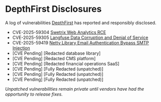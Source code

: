 # DepthFirst Disclosures
A log of vulnerabilities [DepthFirst](https://www.depthfirst.com/) has reported and responsibly disclosed.  

* CVE-2025-59304 [Swetrix Web Analytics RCE](https://github.com/Swetrix/swetrix/pull/397](https://www.depthfirst.com/post/anatomy-of-an-automated-patch-fixing-a-file-upload-rce-cve-2025-59304))
* CVE-2025-59305 [Langfuse Data Corruption and Denial of Service](https://www.depthfirst.com/post/how-an-authorization-flaw-reveals-a-common-security-blind-spot-cve-2025-59305-case-study) 
* CVE-2025-59419 [Netty Library Email Authentication Bypass SMTP Injection](https://www.depthfirst.com/post/our-ai-agent-found-a-netty-zero-day-that-bypasses-email-authentication-the-story-of-cve-2025-59419)
* [CVE Pending] [Redacted database library]
* [CVE Pending] [Redacted CMS platform]
* [CVE Pending] [Redacted financial operations SaaS]
* [CVE Pending] [Fully Redacted (unpatched)]
* [CVE Pending] [Fully Redacted (unpatched)]
* [CVE Pending] [Fully Redacted (unpatched)]

_Unpatched vulnerabilities remain private until vendors have had the opportunity to release fixes._
